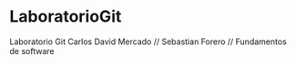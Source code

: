 # LaboratorioGit
Laboratorio Git Carlos David Mercado // Sebastian Forero // Fundamentos de software
